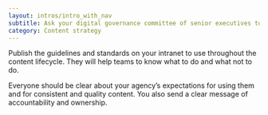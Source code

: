 ```yaml
---
layout: intros/intro_with_nav
subtitle: Ask your digital governance committee of senior executives to review, agree and endorse  guidelines and standards.
category: Content strategy
---
```


Publish the guidelines and standards on your intranet to use throughout the content lifecycle. They will help teams to know what to do and what not to do. 

Everyone should be clear about your agency’s expectations for using them and for consistent and quality content. You also send a clear message of accountability and ownership.

